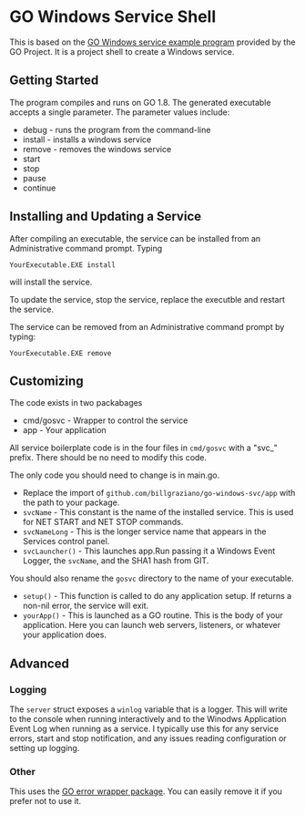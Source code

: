 # GO Windows Service Shell

This is based on the [GO Windows service example program](https://godoc.org/golang.org/x/sys/windows/svc/example) provided by the GO Project. 
It is a project shell to create a Windows service.

## Getting Started

The program compiles and runs on GO 1.8.  The generated executable accepts a single parameter.  The parameter values include:

* debug - runs the program from the command-line
* install - installs a windows service
* remove - removes the windows service
* start
* stop
* pause
* continue

## Installing and Updating a Service

After compiling an executable, the service can be installed from an Administrative command prompt.  Typing

    YourExecutable.EXE install 

will install the service.

To update the service, stop the service, replace the executble and restart the service.

The service can be removed from an Administrative command prompt by typing:

    YourExecutable.EXE remove 

## Customizing

The code exists in two packabages

* cmd/gosvc - Wrapper to control the service
* app - Your application

All service boilerplate code is in the four files in `cmd/gosvc` with a "svc_" prefix.  There should
be no need to modify this code.

The only code you should need to change is in main.go.

* Replace the import of `github.com/billgraziano/go-windows-svc/app` with the path to your package.
* `svcName` - This constant is the name of the installed service.  This is used for NET START and NET STOP commands.
* `svcNameLong` - This is the longer service name that appears in the Services control panel.
* `svcLauncher()` - This launches app.Run passing it a Windows Event Logger, the `svcName`, and the SHA1 hash from GIT.

You should also rename the `gosvc` directory to the name of your executable.

* `setup()` - This function is called to do any application setup.  If returns a non-nil error, the service will exit.
* `yourApp()` - This is launched as a GO routine.  This is the body of your application.  Here you can launch web servers, listeners, or whatever your application does.



## Advanced
### Logging
The `server` struct exposes a `winlog` variable that is a logger.  This will write to the console when running interactively and to the Winodws Application Event Log when running as a service.  I typically use this for any service errors, start and stop notification, and any issues reading configuration or setting up logging.

### Other 
This uses the [GO error wrapper package]("github.com/pkg/errors").  You can easily 
remove it if you prefer not to use it.










